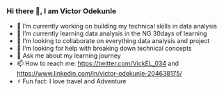 ### Hi there 👋, I am Victor Odekunle

- 🔭 I’m currently working on building my technical skills in data analysis
- 🌱 I’m currently learning data analysis in the NG 30days of learning 
- 👯 I’m looking to collaborate on everything data analysis and project
- 🤔 I’m looking for help with breaking down technical concepts
- 💬 Ask me about my learning journey
- 📫 How to reach me: https://twitter.com/VickEL_034 and https://www.linkedin.com/in/victor-odekunle-204638175/
- ⚡ Fun fact: I love travel and Adventure

